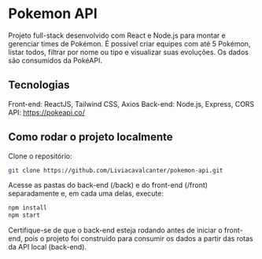 # Pokemon API

Projeto full-stack desenvolvido com React e Node.js para montar e gerenciar times de Pokémon. É possível criar equipes com até 5 Pokémon, listar todos, filtrar por nome ou tipo e visualizar suas evoluções. Os dados são consumidos da PokéAPI.

## Tecnologias
Front-end: ReactJS, Tailwind CSS, Axios
Back-end: Node.js, Express, CORS
API: https://pokeapi.co/

## Como rodar o projeto localmente
Clone o repositório:

```bash
git clone https://github.com/Liviacavalcanter/pokemon-api.git
```
Acesse as pastas do back-end (/back) e do front-end (/front) separadamente e, em cada uma delas, execute:

```bash
npm install
npm start
```
Certifique-se de que o back-end esteja rodando antes de iniciar o front-end, pois o projeto foi construído para consumir os dados a partir das rotas da API local (back-end).
